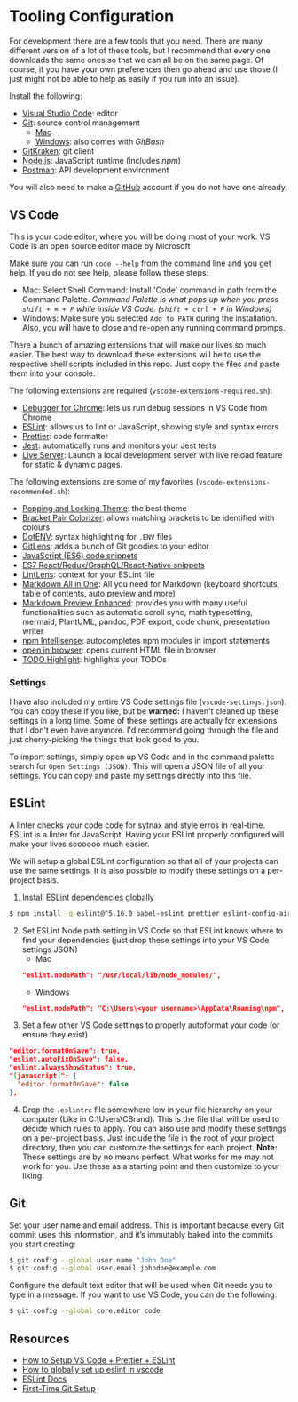 # Tooling Configuration

For development there are a few tools that you need.
There are many different version of a lot of these tools,
but I recommend that every one downloads the same ones so that we can all be on the same page.
Of course, if you have your own preferences then go ahead and use those (I just might not be able to help as easily if you run into an issue).

Install the following:

- [Visual Studio Code](https://code.visualstudio.com/): editor
- [Git](https://git-scm.com/book/en/v2/Getting-Started-Installing-Git): source control management
  - [Mac](https://git-scm.com/download/mac)
  - [Windows](https://git-scm.com/download/win): also comes with _GitBash_
- [GitKraken](https://www.gitkraken.com/): git client
- [Node.js](https://nodejs.org/en/): JavaScript runtime (includes _npm_)
- [Postman](https://www.getpostman.com/): API development environment

You will also need to make a [GitHub](https://github.com/) account if you do not have one already.

## VS Code

This is your code editor, where you will be doing most of your work.
VS Code is an open source editor made by Microsoft

Make sure you can run `code --help` from the command line and you get help. If you do not see help, please follow these steps:
- Mac: Select Shell Command: Install 'Code' command in path from the Command Palette. _Command Palette is what pops up when you press `shift + ⌘ + P` while inside VS Code. (`shift + ctrl + P` in Windows)_
- Windows: Make sure you selected `Add to PATH` during the installation. Also, you will have to close and re-open any running command promps.

There a bunch of amazing extensions that will make our lives so much easier.
The best way to download these extensions will be to use the respective shell scripts included in this repo. Just copy the files and paste them into your console.

The following extensions are required (`vscode-extensions-required.sh`):

- [Debugger for Chrome](https://marketplace.visualstudio.com/items?itemName=msjsdiag.debugger-for-chrome): lets us run debug sessions in VS Code from Chrome
- [ESLint](https://marketplace.visualstudio.com/items?itemName=dbaeumer.vscode-eslint): allows us to lint or JavaScript, showing style and syntax errors
- [Prettier](https://marketplace.visualstudio.com/items?itemName=esbenp.prettier-vscode): code formatter
- [Jest](https://marketplace.visualstudio.com/items?itemName=Orta.vscode-jest): automatically runs and monitors your Jest tests
- [Live Server](https://marketplace.visualstudio.com/items?itemName=ritwickdey.LiveServer): Launch a local development server with live reload feature for static & dynamic pages.

The following extensions are some of my favorites (`vscode-extensions-recommended.sh`):

- [Popping and Locking Theme](https://marketplace.visualstudio.com/items?itemName=hedinne.popping-and-locking-vscode): the best theme
- [Bracket Pair Colorizer](https://marketplace.visualstudio.com/items?itemName=CoenraadS.bracket-pair-colorizer): allows matching brackets to be identified with colours
- [DotENV](https://marketplace.visualstudio.com/items?itemName=mikestead.dotenv): syntax highlighting for `.ENV` files
- [GitLens](https://marketplace.visualstudio.com/items?itemName=eamodio.gitlens): adds a bunch of Git goodies to your editor
- [JavaScript (ES6) code snippets](https://marketplace.visualstudio.com/items?itemName=xabikos.JavaScriptSnippets)
- [ES7 React/Redux/GraphQL/React-Native snippets](https://marketplace.visualstudio.com/items?itemName=dsznajder.es7-react-js-snippets)
- [LintLens](https://marketplace.visualstudio.com/items?itemName=ghmcadams.lintlens): context for your ESLint file
- [Markdown All in One](https://marketplace.visualstudio.com/items?itemName=yzhang.markdown-all-in-one): All you need for Markdown (keyboard shortcuts, table of contents, auto preview and more)
- [Markdown Preview Enhanced](https://marketplace.visualstudio.com/items?itemName=shd101wyy.markdown-preview-enhanced): provides you with many useful functionalities such as automatic scroll sync, math typesetting, mermaid, PlantUML, pandoc, PDF export, code chunk, presentation writer
- [npm Intellisense](https://marketplace.visualstudio.com/items?itemName=christian-kohler.npm-intellisense): autocompletes npm modules in import statements
- [open in browser](https://marketplace.visualstudio.com/items?itemName=techer.open-in-browser): opens current HTML file in browser
- [TODO Highlight](https://marketplace.visualstudio.com/items?itemName=wayou.vscode-todo-highlight): highlights your TODOs

### Settings

I have also included my entire VS Code settings file (`vscode-settings.json`). 
You can copy these if you like, but be **warned:** I haven't cleaned up these settings in a long time.
Some of these settings are actually for extensions that I don't even have anymore.
I'd recommend going through the file and just cherry-picking the things that look good to you.

To import settings, simply open up VS Code and in the command palette search for `Open Settings (JSON)`.
This will open a JSON file of all your settings.
You can copy and paste my settings directly into this file.

## ESLint

A linter checks your code code for sytnax and style erros in real-time.
ESLint is a linter for JavaScript.
Having your ESLint properly configured will make your lives soooooo much easier.

We will setup a global ESLint configuration so that all of your projects can use the same settings.
It is also possible to modify these settings on a per-project basis.

1. Install ESLint dependencies globally
  ```sh
  $ npm install -g eslint@^5.16.0 babel-eslint prettier eslint-config-airbnb eslint-config-airbnb-base eslint-plugin-import eslint-plugin-react eslint-config-prettier eslint-config-react-app eslint-plugin-flowtype@^2.50.3 eslint-plugin-jsx-a11y eslint-plugin-prettier eslint-plugin-promise eslint-plugin-react-hooks @typescript-eslint/parser @typescript-eslint/eslint-plugin typescript 
  ```
2. Set ESLint Node path setting in VS Code so that ESLint knows where to find your dependencies (just drop these settings into your VS Code settings JSON)
   - Mac
    ```json
    "eslint.nodePath": "/usr/local/lib/node_modules/",
    ```
   - Windows
   ```json
   "eslint.nodePath": "C:\Users\<your username>\AppData\Roaming\npm",
   ```  
3. Set a few other VS Code settings to properly autoformat your code (or ensure they exist)
  ```json
  "editor.formatOnSave": true,
  "eslint.autoFixOnSave": false,
  "eslint.alwaysShowStatus": true,
  "[javascript]": {
    "editor.formatOnSave": false
  },
  ```
4. Drop the `.eslintrc` file somewhere low in your file hierarchy on your computer (Like in C:\Users\CBrand). This is the file that will be used to decide which rules to apply. You can also use and modify these settings on a per-project basis. Just include the file in the root of your project directory, then you can customize the settings for each project. **Note:** These settings are by no means perfect. What works for me may not work for you. Use these as a starting point and then customize to your liking.

## Git

Set your user name and email address. This is important because every Git commit uses this information, and it’s immutably baked into the commits you start creating:
```sh
$ git config --global user.name "John Doe"
$ git config --global user.email johndoe@example.com
```

Configure the default text editor that will be used when Git needs you to type in a message. If you want to use VS Code, you can do the following:
```sh
$ git config --global core.editor code
```

## Resources

- [How to Setup VS Code + Prettier + ESLint](https://www.youtube.com/watch?v=YIvjKId9m2c)
- [How to globally set up eslint in vscode](https://medium.com/@davidchristophersally/how-to-set-up-eslint-in-vscode-globally-253f25fbaff9)
- [ESLint Docs](https://eslint.org/docs/rules/)
- [First-Time Git Setup](https://git-scm.com/book/en/v2/Getting-Started-First-Time-Git-Setup)

